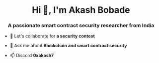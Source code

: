 <h1 align="center">Hi 👋, I'm Akash Bobade</h1>
<h3 align="center">A passionate smart contract security researcher from India</h3>

- 👯 Let's collaborate for **a security contest**

- 💬 Ask me about **Blockchain and smart contract security**

- 📫 Discord **0xakash7**

